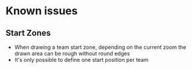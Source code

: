 # Known issues
## Start Zones
* When drawing a team start zone, depending on the current zoom the drawn area can be rough without round edges
* It's only possible to define one start position per team
